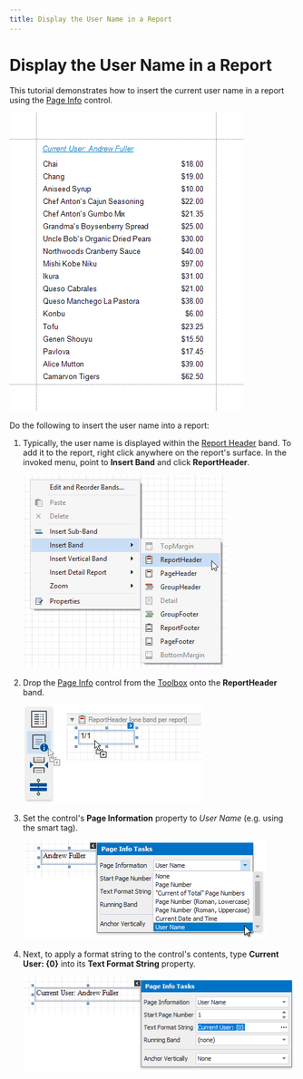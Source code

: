 ```yaml
---
title: Display the User Name in a Report
---
```

# Display the User Name in a Report

This tutorial demonstrates how to insert the current user name in a report using the [Page Info](../use-report-elements/use-basic-report-controls/page-info.md) control.

![eurd-win-insert-username-result](../../../../images/eurd-win-insert-username-result.png)

Do the following to insert the user name into a report:

1. Typically, the user name is displayed within the [Report Header](../introduction-to-banded-reports.md) band. To add it to the report, right click anywhere on the report's surface. In the invoked menu, point to **Insert Band** and click **ReportHeader**.
	
	![eurd-win-insert-datetime-add-reportheader-band](../../../../images/eurd-win-insert-datetime-add-reportheader-band.png)
2. Drop the [Page Info](../use-report-elements/use-basic-report-controls/page-info.md) control from the [Toolbox](../report-designer-tools/toolbox.md) onto the **ReportHeader** band.
	
	![eurd-win-insert-date-time-add-pageinfo](../../../../images/eurd-win-insert-date-time-add-pageinfo.png)
3. Set the control's **Page Information** property to *User Name* (e.g. using the smart tag).
	
	![eurd-win-insert-username-set-pageinfo](../../../../images/eurd-win-insert-username-set-pageinfo.png)
4. Next, to apply a format string to the control's contents, type **Current User: {0}** into its **Text Format String** property.
	
	![eurd-win-insert-username-set-formatstring](../../../../images/eurd-win-insert-username-set-formatstring.png)